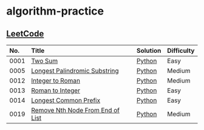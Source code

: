 # algorithm-practice

## [LeetCode](https://leetcode.com/)

| No.  | Title                                                                                               | Solution                                                                                        | Difficulty |
| :--- | :-------------------------------------------------------------------------------------------------- | :---------------------------------------------------------------------------------------------- | :--------- |
| 0001 | [Two Sum](https://leetcode.com/problems/two-sum/)                                                   | [Python](./leetcode/python/0001-Two-Sum/TwoSum.py)                                              | Easy       |
| 0005 | [Longest Palindromic Substring](https://leetcode.com/problems/longest-palindromic-substring/)       | [Python](./leetcode/python/0005-Longest-Palindromic-Substring/LongestPalindromicSubstring.py)   | Medium     |
| 0012 | [Integer to Roman](https://leetcode.com/problems/integer-to-roman/)                                 | [Python](./leetcode/python/0012-Integer-to-Roman/IntegertoRoman.py)                             | Medium     |
| 0013 | [Roman to Integer](https://leetcode.com/problems/roman-to-integer/)                                 | [Python](./leetcode/python/0013-Roman-to-Integer/RomantoInteger.py)                             | Easy       |
| 0014 | [Longest Common Prefix](https://leetcode.com/problems/longest-common-prefix/)                       | [Python](./leetcode/python/0014-Longest-Common-Prefix/LongestCommonPrefix.py)                   | Easy       |
| 0019 | [Remove Nth Node From End of List](https://leetcode.com/problems/remove-nth-node-from-end-of-list/) | [Python](./leetcode/python/0019-Remove-Nth-Node-From-End-of-List/RemoveNthNodeFromEndofList.py) | Medium     |